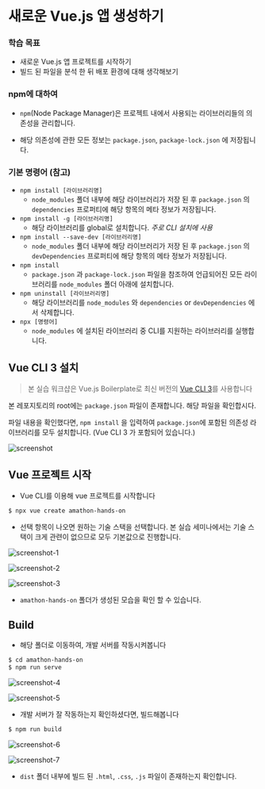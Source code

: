 # 새로운 Vue.js 앱 생성하기

### 학습 목표

- 새로운 Vue.js 앱 프로젝트를 시작하기
- 빌드 된 파일을 분석 한 뒤 배포 환경에 대해 생각해보기



### npm에 대하여

- `npm`(Node Package Manager)은 프로젝트 내에서 사용되는 라이브러리들의 의존성을 관리합니다.

- 해당 의존성에 관한 모든 정보는 `package.json`, `package-lock.json` 에 저장됩니다.

  

### 기본 명령어 (참고)

- `npm install [라이브러리명]` 
  - `node_modules` 폴더 내부에 해당 라이브러리가 저장 된 후 `package.json` 의 `dependencies` 프로퍼티에 해당 항목의 메타 정보가 저장됩니다.
- `npm install -g [라이브러리명]`
  - 해당 라이브러리를 global로 설치합니다. *주로 CLI 설치에 사용*
- `npm install --save-dev [라이브러리명]`
  - `node_modules` 폴더 내부에 해당 라이브러리가 저장 된 후 `package.json` 의 `devDependencies` 프로퍼티에 해당 항목의 메타 정보가 저장됩니다.
- `npm install`
  - `package.json` 과  `package-lock.json` 파일을 참조하여 언급되어진 모든 라이브러리를 `node_modules` 폴더 아래에 설치합니다.
- `npm uninstall [라이브러리명]`
  - 해당 라이브러리를 `node_modules` 와 `dependencies` or `devDependencies` 에서 삭제합니다.
- `npx [명령어]`
  - `node_modules` 에 설치된 라이브러리 중 CLI를 지원하는 라이브러리를 실행합니다.



## Vue CLI 3 설치

> 본 실습 워크샵은 Vue.js Boilerplate로 최신 버전의 [Vue CLI 3](https://cli.vuejs.org)를 사용합니다

본 레포지토리의 root에는 `package.json` 파일이 존재합니다. 해당 파일을 확인합시다.

파일 내용을 확인했다면, `npm install` 을 입력하여 `package.json`에 포함된 의존성 라이브러리를 모두 설치합니다. (Vue CLI 3 가 포함되어 있습니다.)

![screenshot](./images/screenshot-8.png)



## Vue 프로젝트 시작

- Vue CLI를 이용해 vue 프로젝트를 시작합니다

```bash
$ npx vue create amathon-hands-on
```

- 선택 항목이 나오면 원하는 기술 스택을 선택합니다. 본 실습 세미나에서는 기술 스택이 크게 관련이 없으므로 모두 기본값으로 진행합니다.

![screenshot-1](./images/screenshot-1.png)

![screenshot-2](./images/screenshot-2.png)

![screenshot-3](./images/screenshot-3.png)

- `amathon-hands-on` 폴더가 생성된 모습을 확인 할 수 있습니다.



## Build

- 해당 폴더로 이동하여, 개발 서버를 작동시켜봅니다

```bash
$ cd amathon-hands-on
$ npm run serve
```

![screenshot-4](./images/screenshot-4.png)

![screenshot-5](./images/screenshot-5.png)

- 개발 서버가 잘 작동하는지 확인하셨다면, 빌드해봅니다

```bash
$ npm run build
```

![screenshot-6](./images/screenshot-6.png)

![screenshot-7](./images/screenshot-7.png)

- `dist` 폴더 내부에 빌드 된 `.html`, `.css`, `.js` 파일이 존재하는지 확인합니다.

